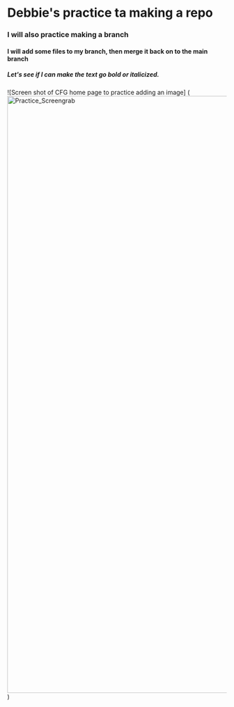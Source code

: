 # Debbie's practice ta making a repo
### I will also practice making a branch
#### I will add some files to my branch, then merge it back on to the main branch
##### Let's see if I can make the text go **bold** or _italicized_.

![Screen shot of CFG home page to practice adding an image] (<img width="1370" alt="Practice_Screengrab" src="https://github.com/user-attachments/assets/0c8e2b7d-8465-47d0-a7c7-6a2ccaa1ceab" />)

